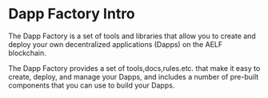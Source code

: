 # Dapp Factory Intro

The Dapp Factory is a set of tools and libraries 
that allow you to create and deploy your own decentralized applications (Dapps) on the AELF blockchain. 

The Dapp Factory provides a set of tools,docs,rules.etc. 
that make it easy to create, deploy, and manage your Dapps, and includes a number of pre-built components 
that you can use to build your Dapps.

